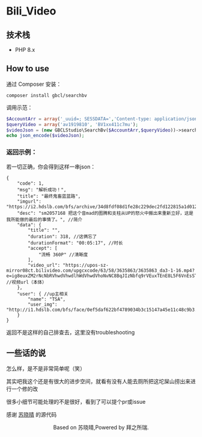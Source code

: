 # Bili_Video

## 技术栈

- PHP 8.x

## How to use

通过 Composer 安装：

```shell
composer install gbcl/searchbv
```

调用示范：

```php
$AccountArr = array('_uuid=; SESSDATA=','Content-type: application/json;charset=UTF-8','Mozilla/5.0 (balabala)');
$queryVideo = array('av1919810', 'BV1xx411c7mu');
$videoJson = (new GBCLStudio\SearchBv($AccountArr,$queryVideo))->searchVideo();
echo json_encode($videoJson);
```

### 返回示例：

若一切正确，你会得到这样一串json：

```
{
    "code": 1,
    "msg": "解析成功！",
    "title": "最终鬼畜蓝蓝路",
    "imgurl": "https://i2.hdslb.com/bfs/archive/34d8fdf08d1fe28c229dec2fd122815a1d012908.jpg",
    "desc": "sm2057168 把这个音mad的图腾和支柱从UP的怒火中搬出来重新立好，这是我所能做的最后的事情了。", //简介
    "data": {
        "title": "",
        "duration": 318, //这俩忘了
        "durationFormat": "00:05:17", //时长
        "accept": [
            "流畅 360P" //清晰度
        ],
        "video_url": "https://upos-sz-mirror08ct.bilivideo.com/upgcxcode/63/58/3635863/3635863_da3-1-16.mp4?e=ig8euxZM2rNcNbRVhwdVhwdlhWdVhwdVhoNvNC8BqJIzNbfq9rVEuxTEnE8L5F6VnEsSTx0vkX8fqJeYTj_lta53NCM=&uipk=5&nbs=1&deadline=1672852291&gen=playurlv2&os=bcache&oi=730840916&trid=0000a18c2d9a5c50444c8d14ffac381a6274h&mid=0&platform=html5&upsig=aa2bbbdb019d51d54980abc7fdb5631f&uparams=e,uipk,nbs,deadline,gen,os,oi,trid,mid,platform&cdnid=3843&bvc=vod&nettype=0&bw=51310&logo=80000000" //视频url（本体）
    },
    "user": { //up主相关
        "name": "TSA",
        "user_img": "http://i1.hdslb.com/bfs/face/0ef5daf622bf4789034b3c15147a45e11c48c9b3.jpg"
    }
}
```

返回不是这样的自己排查去，这里没有troubleshooting

## 一些话的说

怎么样，是不是非常简单呢（笑）

其实吧我这个还是有很大的进步空间，就看有没有人能去厕所把这坨屎山捞出来进行一个修的改

很多小细节可能处理的不是很好，看到了可以提个pr或issue

感谢 [苏晓晴](https://github.com/Suxiaoqinx/) 的源代码

<p align="center">Based on 苏晓晴,Powered by 拜之所瑞.</p>
